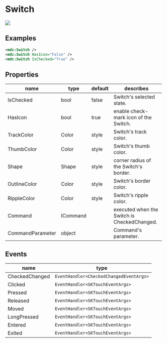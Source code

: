 # Switch



![](/assets/switchs.png)



## Examples

```xml
<mdc:Switch />
<mdc:Switch HasIcon="False" />
<mdc:Switch IsChecked="True" />
```





## Properties

| name             | type     | default | describes                                   |
| ---------------- | -------- | ------- | ------------------------------------------- |
| IsChecked        | bool     | false   | Switch's selected state.                    |
| HasIcon          | bool     | true    | enable check-mark icon of the Switch.       |
| TrackColor       | Color    | style   | Switch's track color.                       |
| ThumbColor       | Color    | style   | Switch's thumb color.                       |
| Shape            | Shape    | style   | corner radius of the Switch's border.       |
| OutlineColor     | Color    | style   | Switch's border color.                      |
| RippleColor      | Color    | style   | Switch's ripple color.                      |
| Command          | ICommand |         | executed when the Switch is CheckedChanged. |
| CommandParameter | object   |         | Command's parameter.                        |



## Events

| name           | type                                    |
| -------------- | --------------------------------------- |
| CheckedChanged | `EventHandler<CheckedChangedEventArgs>` |
| Clicked        | `EventHandler<SKTouchEventArgs>`        |
| Pressed        | `EventHandler<SKTouchEventArgs>`        |
| Released       | `EventHandler<SKTouchEventArgs>`        |
| Moved          | `EventHandler<SKTouchEventArgs>`        |
| LongPressed    | `EventHandler<SKTouchEventArgs>`        |
| Entered        | `EventHandler<SKTouchEventArgs>`        |
| Exited         | `EventHandler<SKTouchEventArgs>`        |